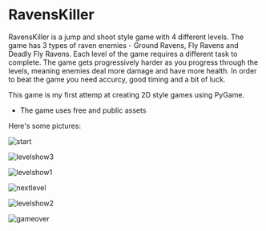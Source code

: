 # RavensKiller

RavensKiller is a jump and shoot style game with 4 different levels. 
The game has 3 types of raven enemies - Ground Ravens, Fly Ravens and Deadly Fly Ravens.
Each level of the game requires a different task to complete.
The game gets progressively harder as you progress through the levels, meaning enemies deal more damage and have more health.
In order to beat the game you need accurcy, good timing and a bit of luck.

This game is my first attemp at creating 2D style games using PyGame.

* The game uses free and public assets

Here's some pictures:

![start](https://i.imgur.com/DplUxOP.png)

![levelshow3](https://i.imgur.com/lQI5dg6.png)

![levelshow1](https://i.imgur.com/lpuDtLe.png)

![nextlevel](https://i.imgur.com/QVT3QVU.png)

![levelshow2](https://i.imgur.com/P3F6uNs.png)

![gameover](https://i.imgur.com/yAfrszF.png)
